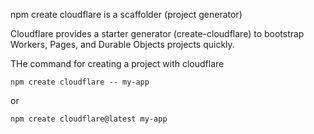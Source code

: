 npm create cloudflare is a scaffolder (project generator)

Cloudflare provides a starter generator (create-cloudflare) to bootstrap Workers, Pages, and Durable Objects projects quickly.

THe command for creating a project with cloudflare

`npm create cloudflare -- my-app` 

or 

`npm create cloudflare@latest my-app`